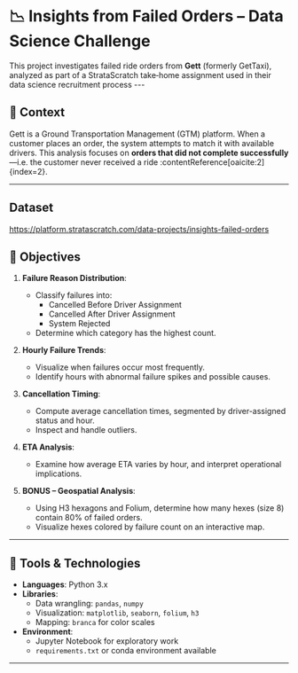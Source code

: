 # 📉 Insights from Failed Orders – Data Science Challenge

This project investigates failed ride orders from **Gett** (formerly GetTaxi), analyzed as part of a StrataScratch take‑home assignment used in their data science recruitment process ---

## 🚗 Context

Gett is a Ground Transportation Management (GTM) platform. When a customer places an order, the system attempts to match it with available drivers. This analysis focuses on **orders that did not complete successfully**—i.e. the customer never received a ride :contentReference[oaicite:2]{index=2}.

---
## Dataset
https://platform.stratascratch.com/data-projects/insights-failed-orders
## 🎯 Objectives

1. **Failure Reason Distribution**:
   - Classify failures into:
     - Cancelled Before Driver Assignment  
     - Cancelled After Driver Assignment  
     - System Rejected  
   - Determine which category has the highest count.

2. **Hourly Failure Trends**:
   - Visualize when failures occur most frequently.
   - Identify hours with abnormal failure spikes and possible causes.

3. **Cancellation Timing**:
   - Compute average cancellation times, segmented by driver-assigned status and hour.
   - Inspect and handle outliers.

4. **ETA Analysis**:
   - Examine how average ETA varies by hour, and interpret operational implications.

5. **BONUS – Geospatial Analysis**:
   - Using H3 hexagons and Folium, determine how many hexes (size 8) contain 80% of failed orders.
   - Visualize hexes colored by failure count on an interactive map.

---

## 🧰 Tools & Technologies

- **Languages**: Python 3.x
- **Libraries**:
  - Data wrangling: `pandas`, `numpy`
  - Visualization: `matplotlib`, `seaborn`, `folium`, `h3`
  - Mapping: `branca` for color scales
- **Environment**:
  - Jupyter Notebook for exploratory work
  - `requirements.txt` or conda environment available

---
